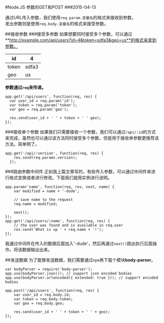 #Node.JS 参数的GET和POST
###2015-04-13

通过URL传入参数，我们使用`req.param.变量名`的格式来接收到参数。		
发出参数则是使用`req.body.变量名`的格式来接受参数。

##接收参数
###接受多参数
如果想要同时接受多个参数，可以通过**http://example.com/api/users?id=4&token=sdfa3&geo=us**的格式来拿到参数。

id  | 4
------------- | -------------
token  | sdfa3
geo| us

**参数通过`req`来传递。**

```
app.get('/api/users', function(req, res) {
  var user_id = req.param('id');
  var token = req.param('token');
  var geo = req.param('geo');  

  res.send(user_id + ' ' + token + ' ' geo);
});

```

###接收单个参数
如果我们只需要接收一个参数，我们可以通过`/api/:id`的方式来完成，虽然也可以通过该方法同时接受多个参数，但是用于接收单参数更推荐该方法。简单明了。

```
app.get('/api/:version', function(req, res) {
    res.send(req.params.version);
  });
```

###路由参数中间件
正如我上篇文章写的，有些传入参数，可以通过中间件来进行格式变换或者进行修改。下面我们就用实例进行说明。

```
app.param('name', function(req, res, next, name) {
    var modified = name + '-dude';

    // save name to the request
    req.name = modified;

    next();
});
app.get('/api/users/:name', function(req, res) {
    // the user was found and is available in req.user
    res.send('What is up ' + req.name + '!');
});
```

我通过中间件在传入的数据后面加入'-dude'，然后再通过`next()`跳出执行后面操作。将该数据输出出来。

##发送数据
为了能够发送数据，我们需要通过`npm`再下载个模块**body-parser**。

```
var bodyParser = require('body-parser');
app.use(bodyParser.json()); // support json encoded bodies
app.use(bodyParser.urlencoded({ extended: true })); // support encoded bodies
```

```
app.post('/api/users', function(req, res) {
    var user_id = req.body.id;
    var token = req.body.token;
    var geo = req.body.geo;

    res.send(user_id + ' ' + token + ' ' + geo);
});
```